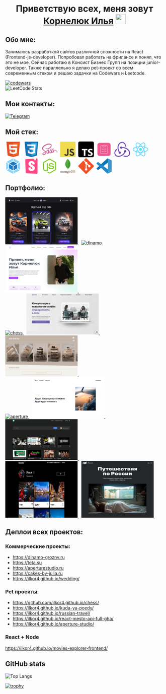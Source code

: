 <h1 align="center">
    Приветствую всех, меня зовут 
    <a href="https://github.com/ilkor4" target="_blank">Корнелюк Илья</a>
    <img src="https://github.com/blackcater/blackcater/raw/main/images/Hi.gif" height="32" width="32"/>
</h1>

## Обо мне:

Занимаюсь разработкой сайтов различной сложности на React (Frontend-js-developer). Попробовал работать на фрилансе и понял, что это не мое. Сейчас работаю в Консист Бизнес Групп на позиции junior-developer. Также параллельно я делаю pet-проект
со всем современным стеком и решаю задачки на Codewars и Leetcode.

[![codewars](https://www.codewars.com/users/il.kor/badges/large)](https://www.codewars.com/users/il.kor)<br>
![LeetCode Stats](https://leetcard.jacoblin.cool/ilkor4?theme=dark&font=Karma)
## Мои контакты:

[![Telegram](https://img.shields.io/badge/Telegram-2CA5E0?style=for-the-badge&logo=telegram&logoColor=white)](https://t.me/ilkor44)

## Мой стек:

<div id="stack">
  <img id="stack-img" src="./image/html5-original.svg" title="HTML5" alt="HTML5" width="50px" height="50px">&nbsp
  <img id="stack-img" src="./image/css3-original.svg" title="CSS3" alt="CSS3" width="50px" height="50px">&nbsp
  <img id="stack-img" src="./image/sass-original.svg" title="Sass\Scss" alt="Sass\Scss" width="50px" height="50px">&nbsp
  <img id="stack-img" src="./image/javascript-original.svg" title="JavaScript" alt="JavaScript" width="50px" height="50px">&nbsp
  <img id="stack-img" src="./image/typescript.svg" title="TypeScript" alt="TypeScript" width="50px" height="50px">&nbsp
  <img id="stack-img" src="./image/react-hook-form-logo-only.svg" title="ReactHookForm" alt="ReactHookForm" width="50px" height="50px">&nbsp
  <img id="stack-img" src="./image/redux-original.svg" title="Redux" alt="Redux" width="50px" height="50px">&nbsp
  <img id="stack-img" src="./image/react-original.svg" title="React" alt="React" width="50px" height="50px">&nbsp
  <img id="stack-img" src="./image/webpack-original.svg" title="Webpack" alt="Webpack" width="50px" height="50px">&nbsp
  <img id="stack-img" src="./image/storybook-original.svg" title="Storybook" alt="Storybook" width="50px" height="50px">&nbsp
  <img id="stack-img" src="./image/nodejs-original.svg" title="Node.js" alt="Node.js" width="50px" height="50px">&nbsp
  <img id="stack-img" src="./image/mongodb-original-wordmark.svg" title="MongoDB" alt="MongoDB" width="50px" height="50px">&nbsp
  <img id="stack-img" src="./image/git-original.svg" title="Git" alt="Git" width="50px" height="50px">&nbsp
  <img id="stack-img" src="./image/vscode-original.svg" title="VSCode" alt="VSCode" width="50px" height="50px">&nbsp
</div>


## Портфолио:

<div>
  <div>
    <a href="https://github.com/ilkor4/stellar-cars">
      <img src="./image/cases/cars.png" title="stellar-cars" alt="stellar-cars" width="230" height="150"> 
    </a>&nbsp;
    <a href="https://github.com/ilkor4/dinamo">
      <img src="./image/cases/dinamo.png" title="dinamo" alt="dinamo" width="230" height="150"> 
    </a>&nbsp;
    <a href="https://github.com/ilkor4/portfolio">
      <img src="./image/cases/portfolio.png" title="portfolio" alt="portfolio" width="230" height="150"> 
    </a>&nbsp;
  </div>
  <div>
    <a href="https://github.com/ilkor4/chess">
      <img src="./image/cases/chess.png" title="chess" alt="chess" width="230" height="130"> 
    </a>&nbsp;
    <a href="https://github.com/ilkor4/psyhologists">
      <img src="./image/cases/psyhologists.png" title="psyhologists" alt="psyhologists" width="230" height="130"> 
    </a>&nbsp;
    <a href="https://github.com/ilkor4/courses">
      <img src="./image/cases/cakes.png" title="cakes-courses" alt="cakes-courses" width="230" height="130"> 
    </a>&nbsp;
  </div>
  <div>
    <a href="https://github.com/ilkor4/aperture">
      <img src="./image/cases/aperture.png" title="aperture" alt="aperture" width="230" height="130"> 
    </a>&nbsp;
    <a href="https://github.com/ilkor4/kuda-ya-poedy">
      <img src="./image/cases/kuda-ya-poedu.png" title="kuda-ya-poedy" alt="kuda-ya-poedy" width="230" height="130"> 
    </a>&nbsp;
    <a href="https://github.com/ilkor4/movies-explorer-frontend">
      <img src="./image/cases/movies-explorer.png" title="movies-explorer" alt="movies-explorer" width="230" height="130"> 
    </a>&nbsp;
  </div>
  <div>
    <a href="https://github.com/ilkor4/react-mesto-api-full-gha">
      <img src="./image/cases/mesto.png" title="mesto" alt="mesto" width="230" height="180"> 
    </a>&nbsp;
    <a href="https://github.com/ilkor4/russian-travel">
      <img src="./image/cases/travel.png" title="travel" alt="travel" width="230" height="180"> 
    </a>&nbsp;
  </div>
</div>


## Деплои всех проектов:

### Коммерческие проекты:
- https://dinamo-grozny.ru
- https://teta.su
- https://aperturestudio.ru
- https://cakes-by-julia.ru
- https://ilkor4.github.io/wedding/


### Pet проекты:
- https://github.com/ilkor4.github.io/chess/
- https://ilkor4.github.io/kuda-ya-poedy/
- https://ilkor4.github.io/russian-travel/
- https://ilkor4.github.io/react-mesto-api-full-gha/
- https://ilkor4.github.io/aperture-studio/


### React + Node

https://ilkor4.github.io/movies-explorer-frontend/

##  GitHub stats
![Top Langs](https://github-readme-stats.vercel.app/api/top-langs/?username=ilkor4&layout=compact)

[![trophy](https://github-profile-trophy.vercel.app/?username=ilkor4)](https://github.com/ryo-ma/github-profile-trophy)



